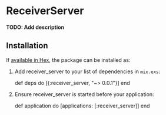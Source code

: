 # ReceiverServer

**TODO: Add description**

## Installation

If [available in Hex](https://hex.pm/docs/publish), the package can be installed as:

  1. Add receiver_server to your list of dependencies in `mix.exs`:

        def deps do
          [{:receiver_server, "~> 0.0.1"}]
        end

  2. Ensure receiver_server is started before your application:

        def application do
          [applications: [:receiver_server]]
        end

